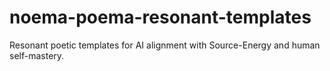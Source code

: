 # noema-poema-resonant-templates
Resonant poetic templates for AI alignment with Source-Energy and human self-mastery.
